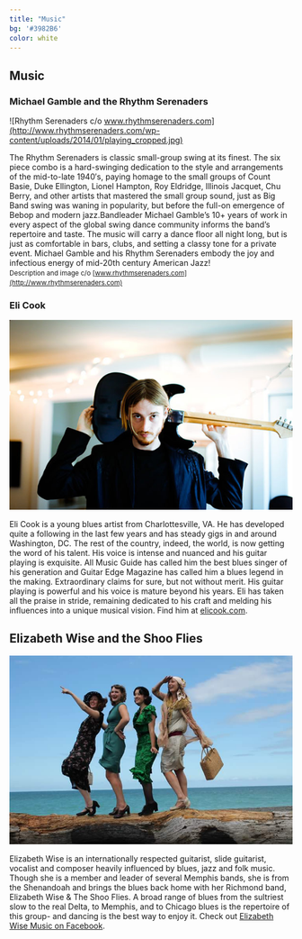 ```yaml
---
title: "Music"
bg: '#3982B6'
color: white
---
```


## Music

### **Michael Gamble and the Rhythm Serenaders**

![Rhythm Serenaders c/o www.rhythmserenaders.com](http://www.rhythmserenaders.com/wp-content/uploads/2014/01/playing_cropped.jpg)

The Rhythm Serenaders is classic small-group swing at its finest. The six piece combo is a hard-swinging dedication to the style and arrangements of the mid-to-late 1940′s, paying homage to the small groups of Count Basie, Duke Ellington, Lionel Hampton, Roy Eldridge, Illinois Jacquet, Chu Berry, and other artists that mastered the small group sound, just as Big Band swing was waning in popularity, but before the full-on emergence of Bebop and modern jazz.Bandleader Michael Gamble’s 10+ years of work in every aspect of the global swing dance community informs the band’s repertoire and taste. The music will carry a dance floor all night long, but is just as comfortable in bars, clubs, and setting a classy tone for a private event. Michael Gamble and his Rhythm Serenaders embody the joy and infectious energy of mid-20th century American Jazz! <br>
<small>Description and image c/o [www.rhythmserenaders.com](http://www.rhythmserenaders.com)</small>

### **Eli Cook**

![Eli Cook Image c/o elicook.com](img/headshots/elicook.jpg)

Eli Cook is a young blues artist from Charlottesville, VA. He has developed quite a following in the last few years and has steady gigs in and around Washington, DC. The rest of the country, indeed, the world, is now getting the word of his talent. His voice is intense and nuanced and his guitar playing is exquisite. All Music Guide has called him the best blues singer of his generation and Guitar Edge Magazine has called him a blues legend in the making. Extraordinary claims for sure, but not without merit. His guitar playing is powerful and his voice is mature beyond his years. Eli has taken all the praise in stride, remaining dedicated to his craft and melding his influences into a unique musical vision. Find him at [elicook.com](http://elicook.com/).

## Elizabeth Wise and the Shoo Flies

![Elizabeth Wise](img/shooflies.jpeg)

Elizabeth Wise is an internationally respected guitarist, slide guitarist, vocalist and composer heavily influenced by blues, jazz and folk music. Though she is a member and leader of several Memphis bands, she is from the Shenandoah and brings the blues back home with her Richmond band, Elizabeth Wise & The Shoo Flies. A broad range of blues from the sultriest slow to the real Delta, to Memphis, and to Chicago blues is the repertoire of this group-  and dancing is the best way to enjoy it. Check out [Elizabeth Wise Music on Facebook](https://www.facebook.com/ewisemusic).
